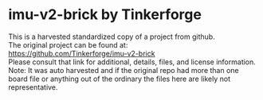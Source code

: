 
# imu-v2-brick by Tinkerforge  
This is a harvested standardized copy of a project from github.  
The original project can be found at:  
https://github.com/Tinkerforge/imu-v2-brick  
Please consult that link for additional, details, files, and license information.  
Note: It was auto harvested and if the original repo had more than one board file or anything out of the ordinary the files here are likely not representative.  
    